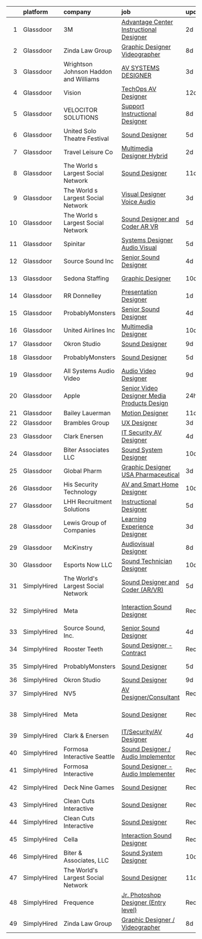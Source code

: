 

|    | platform    | company                                  | job                                                                                                                                                                                                                                                                                                                                                                                                                                                                                                                                                                                                                                                                                                                                                                                                                                                                                                                                                                                                                                                                                                                                                             | update_time   | location                    |
|---:|:------------|:-----------------------------------------|:----------------------------------------------------------------------------------------------------------------------------------------------------------------------------------------------------------------------------------------------------------------------------------------------------------------------------------------------------------------------------------------------------------------------------------------------------------------------------------------------------------------------------------------------------------------------------------------------------------------------------------------------------------------------------------------------------------------------------------------------------------------------------------------------------------------------------------------------------------------------------------------------------------------------------------------------------------------------------------------------------------------------------------------------------------------------------------------------------------------------------------------------------------------|:--------------|:----------------------------|
|  1 | Glassdoor   | 3M                                       | [Advantage Center Instructional Designer](https://www.glassdoor.com/partner/jobListing.htm?pos=115&ao=1136043&s=58&guid=00000182e336bb3a9907b9cb5e05eeef&src=GD_JOB_AD&t=SR&vt=w&cs=1_ce57c31a&cb=1661669391533&jobListingId=1008094027281&jrtk=3-0-1gbhjderhkf2t801-1gbhjderuirmi800-46899d33f595fb35-)                                                                                                                                                                                                                                                                                                                                                                                                                                                                                                                                                                                                                                                                                                                                                                                                                                                        | 2d            | Remote                      |
|  2 | Glassdoor   | Zinda Law Group                          | [Graphic Designer   Videographer](https://www.glassdoor.com/partner/jobListing.htm?pos=101&ao=1110586&s=58&guid=00000182e336bb3a9907b9cb5e05eeef&src=GD_JOB_AD&t=SR&vt=w&cs=1_a531f44d&cb=1661669391529&jobListingId=1008081638228&cpc=21FF074A0DA48AB8&jrtk=3-0-1gbhjderhkf2t801-1gbhjderuirmi800-abff4525b0da4e4a--6NYlbfkN0CDZ3uoFqnNpniXSGq4vJTP5OZg6sS9LROOCE2XNzhqktrZ1Gu09o3tp_13oRf2ZSWRTMNECa16wDQevD3p_rrBCY3uYbiYc2xBfIpRP6CwJK4CwJ_oS60QrsB_cGOQTcUVuzyts7WXcHAPYjmPaP-QF5WkkrafHB1fT4T0fqKHHgOUaQT8II-XsVnVeTPsu2QlgY8707eXLTl6XSUyzsw6Kufi9AwqQic0nr5UJsqMSrZX8x86qbq2M8XdqJw22QKuqsASk5H7QNdq6wbflsueOKqQkClEA4KrWQfWBDEIDLqh5roUE9TERSsxe_h9AoLyXWA6gl2ZcCU_alYSq170kXhIZpqILO2pI2DlGTjammmsFoa2pqtN6l0ev73RHQhX4GBOhbybaqkhQb_b998jJMjBRrnb2mzlTnHs2qMMOP0BrA_JQ_Nr07g74Glc_qDoGRHd1VMHNADG1PbZ46tuzviueryM6jAS5_posDDQDzr3woKaPvzo)                                                                                                                                                                                                                                                                                                           | 8d            | Austin, TX                  |
|  3 | Glassdoor   | Wrightson  Johnson  Haddon  and Williams | [AV SYSTEMS DESIGNER](https://www.glassdoor.com/partner/jobListing.htm?pos=126&ao=1136043&s=58&guid=00000182e336bb3a9907b9cb5e05eeef&src=GD_JOB_AD&t=SR&vt=w&cs=1_033acf8c&cb=1661669391534&jobListingId=1008091310458&jrtk=3-0-1gbhjderhkf2t801-1gbhjderuirmi800-bb01b01edae309f6-)                                                                                                                                                                                                                                                                                                                                                                                                                                                                                                                                                                                                                                                                                                                                                                                                                                                                            | 3d            | Dallas, TX                  |
|  4 | Glassdoor   | Vision                                   | [TechOps AV Designer](https://www.glassdoor.com/partner/jobListing.htm?pos=122&ao=1136043&s=58&guid=00000182e336bb3a9907b9cb5e05eeef&src=GD_JOB_AD&t=SR&vt=w&ea=1&cs=1_2764866a&cb=1661669391534&jobListingId=1008071725001&jrtk=3-0-1gbhjderhkf2t801-1gbhjderuirmi800-222e6f8c09fa7b32-)                                                                                                                                                                                                                                                                                                                                                                                                                                                                                                                                                                                                                                                                                                                                                                                                                                                                       | 12d           | Owings Mills, MD            |
|  5 | Glassdoor   | VELOCITOR SOLUTIONS                      | [Support Instructional Designer](https://www.glassdoor.com/partner/jobListing.htm?pos=125&ao=1136043&s=58&guid=00000182e336bb3a9907b9cb5e05eeef&src=GD_JOB_AD&t=SR&vt=w&cs=1_12379674&cb=1661669391534&jobListingId=1008082056359&jrtk=3-0-1gbhjderhkf2t801-1gbhjderuirmi800-401f0bf7288f8180-)                                                                                                                                                                                                                                                                                                                                                                                                                                                                                                                                                                                                                                                                                                                                                                                                                                                                 | 8d            | Charlotte, NC               |
|  6 | Glassdoor   | United Solo Theatre Festival             | [Sound Designer](https://www.glassdoor.com/partner/jobListing.htm?pos=116&ao=1136043&s=58&guid=00000182e336bb3a9907b9cb5e05eeef&src=GD_JOB_AD&t=SR&vt=w&ea=1&cs=1_41e17b98&cb=1661669391533&jobListingId=1008085746527&jrtk=3-0-1gbhjderhkf2t801-1gbhjderuirmi800-e227149f92601d1c-)                                                                                                                                                                                                                                                                                                                                                                                                                                                                                                                                                                                                                                                                                                                                                                                                                                                                            | 5d            | New York, NY                |
|  7 | Glassdoor   | Travel   Leisure Co                      | [Multimedia Designer  Hybrid ](https://www.glassdoor.com/partner/jobListing.htm?pos=117&ao=1136043&s=58&guid=00000182e336bb3a9907b9cb5e05eeef&src=GD_JOB_AD&t=SR&vt=w&cs=1_9997c1da&cb=1661669391533&jobListingId=1008094293382&jrtk=3-0-1gbhjderhkf2t801-1gbhjderuirmi800-b3042da43babcb0c-)                                                                                                                                                                                                                                                                                                                                                                                                                                                                                                                                                                                                                                                                                                                                                                                                                                                                   | 2d            | Orlando, FL                 |
|  8 | Glassdoor   | The World s Largest Social Network       | [Sound Designer](https://www.glassdoor.com/partner/jobListing.htm?pos=105&ao=1110586&s=58&guid=00000182e336bb3a9907b9cb5e05eeef&src=GD_JOB_AD&t=SR&vt=w&ea=1&cs=1_7c1eb53d&cb=1661669391531&jobListingId=1008073886536&cpc=47CFDC01B3F81FAC&jrtk=3-0-1gbhjderhkf2t801-1gbhjderuirmi800-ac2d49b090b9707c--6NYlbfkN0DSgjPPcnEdvoK3uuxfISLALE6pB1FR7YSHOr_tSg5_QGIhoz_2VqUepdcKLBLI_zT8uHxsXd_VUzHHfxdp09lEPjHhpHu0KvAebDPljf76RIjgY6tEzAcKIkDnZm9-j4yrUJtT1tuHSlTEe0iZU75zT6_2vwQZGW5x926LLWVxy8B4LD8PBLgjV7JTr6zQ8VDgjobx6zeWJfEDNAw9S0M19qK3fN4OU3Zz908Po9R7SFQbdtEIOiJN1N5YiNKhDhCNE2HkuBZq1-WA5bGj0YXlYYxt8B7ClBuWKYbaRxyTd-n3CxuK_fZV8G47O_kBzd8wq6vUOjxBLu9D6DM0OkgN_z4GUcuYTLvnE4m8mId_Eer__0kdWgWQqGvSnaYB2nIgVJGLFWaNxl7ZV9Cq0J5AJVAKGYYPayV0kxRNlltb5XAyUA9On6cgA8nTv1YrNfcPOmTwmEpcCotaMc7ROXVY0LrqlnoYS6e5lxtedXqsOg-2nlvNwiAyz9T7LqTeNpb6rWpyuVkBPnoHg4_jYr3t7hI20qEIrxd6xVOuZNZ4AdH25YR_5nKOPFWe1OyaihqLFP7oZrxAxPmNnVPAOL23)                                                                                                                                                                                                                       | 11d           | San Diego, CA               |
|  9 | Glassdoor   | The World s Largest Social Network       | [Visual Designer  Voice Audio ](https://www.glassdoor.com/partner/jobListing.htm?pos=106&ao=1110586&s=58&guid=00000182e336bb3a9907b9cb5e05eeef&src=GD_JOB_AD&t=SR&vt=w&ea=1&cs=1_0354ee32&cb=1661669391531&jobListingId=1008092567952&cpc=1CBFC3E34E2A31FF&jrtk=3-0-1gbhjderhkf2t801-1gbhjderuirmi800-dc37c3d3ca90a28d--6NYlbfkN0DSgjPPcnEdvoK3uuxfISLALE6pB1FR7YSHOr_tSg5_QGIhoz_2VqUepdcKLBLI_zRVxFbGPTdzGyRwE2_lDToekKqmJncQOKjIyYKnPGW7-0BfON9lfWMHu4_e-WwaRLd8vHt76yBbe-L6acho4Ov21kJAY2TuFP_QDkzQ_Tuk_N6KV8mW0nmAhkM9j4VsI9OjfDK2vNxDVVQ1S3qfETLs8GIizUV4KdgNKFXHX2cRZmxcQsLL9GewRy71COM0Cd9hOI_G-p3xHHa_roVpXM2gphvxPLrCoKOOoFAlKg4ROhjfSAgGxdRMht4cDY_wWFgCqu1v5y8PJtvigYZtupLzmVHAu7bSX4_9ATwS61E75FCKkpKSxbGKOx705YhhaTog4rF_SHaXYZtriBJD1abpHMEquyfSsD71gsZb58LLQqfdBwGEZyy3cW59HUqTJnje_bu2b2ngGigZuUeh07ywgunYF7hJ-ZBQS7XtrxzmSNgfYH3820amvHmLAS2YD6WNptksD4rZsegCyQaknGrmTILtc9-P37y0QjNRmgoAwMk5Hv7Na8Oq8lfpMiSNtiXFtItILxpdcyFAW1eUSQxa)                                                                                                                                                                                                        | 3d            | San Diego, CA               |
| 10 | Glassdoor   | The World s Largest Social Network       | [Sound Designer and Coder  AR VR ](https://www.glassdoor.com/partner/jobListing.htm?pos=104&ao=1110586&s=58&guid=00000182e336bb3a9907b9cb5e05eeef&src=GD_JOB_AD&t=SR&vt=w&ea=1&cs=1_16966cf6&cb=1661669391531&jobListingId=1008087486927&cpc=A65DF3A704A48F9B&jrtk=3-0-1gbhjderhkf2t801-1gbhjderuirmi800-7eb65d78236cda7e--6NYlbfkN0DSgjPPcnEdvoK3uuxfISLALE6pB1FR7YSHOr_tSg5_QGIhoz_2VqUepdcKLBLI_zTPWhRV4lIOyrDiIdmhFkdEBtKc51S_aAkZBXaVqBQtbqkOlmt-tpVTaoYV4ILXGGbXhLKysHzcwdG19go0mqiEVFk3_Wnnz69QGjXHP24av5LoqEocnTvhbacEBy59rCVKLWAXOAqW39Yvi7WtQNGLaubN-JrA62IdVY1jEHk7Z971lr5LTYoPpI9fZxWnfmD6LLWhEJU0lPMA-64yUrBxRToH38fpbDqokj98BnH_QbO_KJ6G9v1303pNuKPLLeA5KsdJ32U86HMqkx4fyB0bycjV72ilHnr-3WOUff-gwABjWeYgIeysQnet2JhJxH8AyoNqFX73TVasqnJPEVPlLX2JRbd1yWCgBH-2u3X4BfGT6lLiblcD5qlLA9jlsUr9R8oyVdie6UBevjFKHuJ9GvZ4YNWgaSefeFPUXanZg9Qbu90AcJ2hZTXev55NTd-m8K0ZX9KNXBpES9503V_9eEJAN58V-qwNFAI2pTfmHJRCTbuftARyrG5mys_Lg9Ksp92xx69jTlFBhTNZK-q2)                                                                                                                                                                                                     | 5d            | Baltimore, MD               |
| 11 | Glassdoor   | Spinitar                                 | [Systems Designer   Audio Visual](https://www.glassdoor.com/partner/jobListing.htm?pos=121&ao=1136043&s=58&guid=00000182e336bb3a9907b9cb5e05eeef&src=GD_JOB_AD&t=SR&vt=w&ea=1&cs=1_6811e92e&cb=1661669391534&jobListingId=1008086306456&jrtk=3-0-1gbhjderhkf2t801-1gbhjderuirmi800-5c145b0c13ba7cb3-)                                                                                                                                                                                                                                                                                                                                                                                                                                                                                                                                                                                                                                                                                                                                                                                                                                                           | 5d            | Concord, CA                 |
| 12 | Glassdoor   | Source Sound  Inc                        | [Senior Sound Designer](https://www.glassdoor.com/partner/jobListing.htm?pos=110&ao=1136043&s=58&guid=00000182e336bb3a9907b9cb5e05eeef&src=GD_JOB_AD&t=SR&vt=w&ea=1&cs=1_59f581f6&cb=1661669391532&jobListingId=1008089350796&jrtk=3-0-1gbhjderhkf2t801-1gbhjderuirmi800-b47b731b9588a909-)                                                                                                                                                                                                                                                                                                                                                                                                                                                                                                                                                                                                                                                                                                                                                                                                                                                                     | 4d            | Remote                      |
| 13 | Glassdoor   | Sedona Staffing                          | [Graphic Designer](https://www.glassdoor.com/partner/jobListing.htm?pos=109&ao=1110586&s=58&guid=00000182e336bb3a9907b9cb5e05eeef&src=GD_JOB_AD&t=SR&vt=w&cs=1_e80dd9e4&cb=1661669391532&jobListingId=1008076998725&cpc=8795CF9063CD573D&jrtk=3-0-1gbhjderhkf2t801-1gbhjderuirmi800-33e05b495d8f4777--6NYlbfkN0AD1jTaPkbqeyoPs6Gk6jVNKZ2Be_hmcpzTpGkBPNeG5xU-358rlWYJRK8NMG9eadv6fhxR6NmvazypaoRZVMCn3L9x0_btZ5CkdPPDyOWnbIvVj1Iw8hptB9kDGe6m7TM7kZwZb_Aulp72J6BIoZN4IeoQa2szPlmO79-YYHD4UDtDmFMatYBL5Im8LpKmsIdKlJPTEsTCg3XS4O0cHXXKLmrHHCUxZmxhH-5we4N9h0bFbh8Od_9ho1athNOt2EvKB96KInTdFdp1ziimT6ALEGFVnFm-nEoKrNXv9OVeQ7PY_aRGMtjO0ZOg87i5kzomk1xWg2yeFYXakl1gNNxKXPVxwAliavmyU9PEi0zrI0GaxGGCTXoTwDQ2M21eXY2tdeZsK7uenvnFnhL6OG5Vi4wrEyzNQYphPXWGVT-yecUqg7OpME7o8N0T15Bx0HFga4wGuLNEw8Q--aWuk_BfH_unKie-Qfhx0UVa5ldOvlykJPqGfryJd4B5UTSkk4W8qyn4ZKNJNGJTKmQbtr9_08vKFgBqowYx-EuAgwUmC4R1zEY2hUZMUfk_g7rmV-c%3D)                                                                                                                                                                                                                                            | 10d           | East Moline, IL             |
| 14 | Glassdoor   | RR Donnelley                             | [Presentation Designer](https://www.glassdoor.com/partner/jobListing.htm?pos=124&ao=1136043&s=58&guid=00000182e336bb3a9907b9cb5e05eeef&src=GD_JOB_AD&t=SR&vt=w&cs=1_7ff04f4c&cb=1661669391534&jobListingId=1008097921876&jrtk=3-0-1gbhjderhkf2t801-1gbhjderuirmi800-1abf81b4edce5663-)                                                                                                                                                                                                                                                                                                                                                                                                                                                                                                                                                                                                                                                                                                                                                                                                                                                                          | 1d            | Phoenix, AZ                 |
| 15 | Glassdoor   | ProbablyMonsters                         | [Senior Sound Designer](https://www.glassdoor.com/partner/jobListing.htm?pos=112&ao=1136043&s=58&guid=00000182e336bb3a9907b9cb5e05eeef&src=GD_JOB_AD&t=SR&vt=w&cs=1_a9a4fdd3&cb=1661669391533&jobListingId=1008089372884&jrtk=3-0-1gbhjderhkf2t801-1gbhjderuirmi800-96f95f7783ae8a59-)                                                                                                                                                                                                                                                                                                                                                                                                                                                                                                                                                                                                                                                                                                                                                                                                                                                                          | 4d            | Bellevue, WA                |
| 16 | Glassdoor   | United Airlines Inc                      | [Multimedia Designer](https://www.glassdoor.com/partner/jobListing.htm?pos=118&ao=1136043&s=58&guid=00000182e336bb3a9907b9cb5e05eeef&src=GD_JOB_AD&t=SR&vt=w&cs=1_963cca0a&cb=1661669391533&jobListingId=1008075700956&jrtk=3-0-1gbhjderhkf2t801-1gbhjderuirmi800-d0e6df647832d0d8-)                                                                                                                                                                                                                                                                                                                                                                                                                                                                                                                                                                                                                                                                                                                                                                                                                                                                            | 10d           | Chicago, IL                 |
| 17 | Glassdoor   | Okron Studio                             | [Sound Designer](https://www.glassdoor.com/partner/jobListing.htm?pos=107&ao=1136043&s=58&guid=00000182e336bb3a9907b9cb5e05eeef&src=GD_JOB_AD&t=SR&vt=w&ea=1&cs=1_e465da67&cb=1661669391531&jobListingId=1008079733036&jrtk=3-0-1gbhjderhkf2t801-1gbhjderuirmi800-d7d03bc56f607eed-)                                                                                                                                                                                                                                                                                                                                                                                                                                                                                                                                                                                                                                                                                                                                                                                                                                                                            | 9d            | Remote                      |
| 18 | Glassdoor   | ProbablyMonsters                         | [Sound Designer](https://www.glassdoor.com/partner/jobListing.htm?pos=111&ao=1136043&s=58&guid=00000182e336bb3a9907b9cb5e05eeef&src=GD_JOB_AD&t=SR&vt=w&cs=1_43dfa230&cb=1661669391532&jobListingId=1008086835423&jrtk=3-0-1gbhjderhkf2t801-1gbhjderuirmi800-d1598d003ed4c85b-)                                                                                                                                                                                                                                                                                                                                                                                                                                                                                                                                                                                                                                                                                                                                                                                                                                                                                 | 5d            | Bellevue, WA                |
| 19 | Glassdoor   | All Systems Audio   Video                | [Audio Video Designer](https://www.glassdoor.com/partner/jobListing.htm?pos=128&ao=1136043&s=58&guid=00000182e336bb3a9907b9cb5e05eeef&src=GD_JOB_AD&t=SR&vt=w&ea=1&cs=1_02f7ad3f&cb=1661669391534&jobListingId=1008078518292&jrtk=3-0-1gbhjderhkf2t801-1gbhjderuirmi800-0b0d96bbed5366ce-)                                                                                                                                                                                                                                                                                                                                                                                                                                                                                                                                                                                                                                                                                                                                                                                                                                                                      | 9d            | Hatboro, PA                 |
| 20 | Glassdoor   | Apple                                    | [Senior Video Designer  Media Products Design](https://www.glassdoor.com/partner/jobListing.htm?pos=119&ao=1136043&s=58&guid=00000182e336bb3a9907b9cb5e05eeef&src=GD_JOB_AD&t=SR&vt=w&cs=1_03a6e920&cb=1661669391534&jobListingId=1008098723015&jrtk=3-0-1gbhjderhkf2t801-1gbhjderuirmi800-13b63b2cde520573-)                                                                                                                                                                                                                                                                                                                                                                                                                                                                                                                                                                                                                                                                                                                                                                                                                                                   | 24h           | Culver City, CA             |
| 21 | Glassdoor   | Bailey Lauerman                          | [Motion Designer](https://www.glassdoor.com/partner/jobListing.htm?pos=123&ao=1136043&s=58&guid=00000182e336bb3a9907b9cb5e05eeef&src=GD_JOB_AD&t=SR&vt=w&ea=1&cs=1_0a267912&cb=1661669391534&jobListingId=1008075098584&jrtk=3-0-1gbhjderhkf2t801-1gbhjderuirmi800-8212b4e9bc185691-)                                                                                                                                                                                                                                                                                                                                                                                                                                                                                                                                                                                                                                                                                                                                                                                                                                                                           | 11d           | Omaha, NE                   |
| 22 | Glassdoor   | Brambles Group                           | [UX Designer](https://www.glassdoor.com/partner/jobListing.htm?pos=130&ao=1136043&s=58&guid=00000182e336bb3a9907b9cb5e05eeef&src=GD_JOB_AD&t=SR&vt=w&cs=1_f9e300bb&cb=1661669391534&jobListingId=1008091489144&jrtk=3-0-1gbhjderhkf2t801-1gbhjderuirmi800-99d0469682772a95-)                                                                                                                                                                                                                                                                                                                                                                                                                                                                                                                                                                                                                                                                                                                                                                                                                                                                                    | 3d            | Orlando, FL                 |
| 23 | Glassdoor   | Clark   Enersen                          | [IT Security AV Designer](https://www.glassdoor.com/partner/jobListing.htm?pos=102&ao=1110586&s=58&guid=00000182e336bb3a9907b9cb5e05eeef&src=GD_JOB_AD&t=SR&vt=w&ea=1&cs=1_1dc2045f&cb=1661669391530&jobListingId=1008088860075&cpc=0C1A14C72F2C651E&jrtk=3-0-1gbhjderhkf2t801-1gbhjderuirmi800-024438e05d300f09--6NYlbfkN0AnBwt9DQBfF3iu5kunSxTy-P1CLUXG82Y_Hqm7PW6jxOpFl6bpy28AdJqbAl8vct609TxgyWKo0o_sBhK0a94TZfUN0aX9mgdWwQbDYvZevD61QbFHVgkkgO2JDuWYKrM_aqgnIEksFsf1ug1sg0X5WGlrKE5stwiD_75XF4jp8oylk_41ZphRvS8nC351YSpwgomZDUvySv3zeKh8n11Lp6Iy2wTI0HQE-1YmBmFeO5aerEfcvSYH39j-86VvHDtzFNwft7HotuusJTzH3fuxBiwZO1dIsbVFd18QsurGv9MuT-6WpnD52B0qHnLwugHL7uByET42l-0cSgMcBNBpAtY3XVJKlDF2r_e3eReoNhhU9o5avmEGHVEDuc1vcQDWSCLLgTAPoTK_jQPvtdmUi3FZJ6AhQUS5XDRYux8nNZHm187yKZuLOzHVI8ZIynXcYW3ByJUeQkGEBsRENxBZ8EvP9sZQqA5tsbHvSi0JVJqL2hb2U4pBwm6fPJA0tgQ1tkW20L2wkQ%3D%3D)                                                                                                                                                                                                                                                                                  | 4d            | Fort Collins, CO            |
| 24 | Glassdoor   | Biter   Associates  LLC                  | [Sound System Designer](https://www.glassdoor.com/partner/jobListing.htm?pos=103&ao=1110586&s=58&guid=00000182e336bb3a9907b9cb5e05eeef&src=GD_JOB_AD&t=SR&vt=w&ea=1&cs=1_304bee6e&cb=1661669391531&jobListingId=1008076973904&cpc=4B86475FAF393599&jrtk=3-0-1gbhjderhkf2t801-1gbhjderuirmi800-3e9f68afeac613a4--6NYlbfkN0Cii1BkCmuTkYhCe1n7tdf96rlEXZyahD0EQGX4UxkzWOhUZ7vCuYiyO9WaPnT0De7OE42QTeaM7JscKX9Iz1L0buQJQo6JW1gjqoppT1X0kZJ6cJNTOvSoc-vGnJvFdwu8ydp4wXpvThyajZX1-ZPpGDClXlInXF__dKWU4QMbAay29Jr0d8UnmdCZGoc5g2YtQNhWGI7-PhbnVIIFxKQ8LJKTNbRPjUeYCqOnnYLeAj2q3YwjPRQ9egl42L2J2_8xvPsJ42WoRzTq21hogcMN94d--FABLQB8hFRPXUgl_5cqozOWsyKMWHL0PphZivK0hyFysBvUw0MFBdkwjSSPPoa7hzU-57oORT8pPfSUEa0EBo4tX4RSIQpSjVGTgMYvEBehXWh7DjG6XRz5lSjbpyA2MG6ogMxAaUUJ2W87Cr506jLG6IzpBGSKEGYR-AoYMKQpi4VsgcsF1P4vR1rEerIM0WIOefYB5bm8CIuewWalyY98v-AeEkCG-3j1mmvuEsZ1Bhl2EQ%3D%3D)                                                                                                                                                                                                                                                                                    | 10d           | Addison, TX                 |
| 25 | Glassdoor   | Global Pharm                             | [Graphic Designer USA Pharmaceutical](https://www.glassdoor.com/partner/jobListing.htm?pos=114&ao=1136043&s=58&guid=00000182e336bb3a9907b9cb5e05eeef&src=GD_JOB_AD&t=SR&vt=w&ea=1&cs=1_4b0e9ee1&cb=1661669391533&jobListingId=1008091699733&jrtk=3-0-1gbhjderhkf2t801-1gbhjderuirmi800-6e2532d2e866d8c3-)                                                                                                                                                                                                                                                                                                                                                                                                                                                                                                                                                                                                                                                                                                                                                                                                                                                       | 3d            | Remote                      |
| 26 | Glassdoor   | His Security   Technology                | [AV and Smart Home Designer](https://www.glassdoor.com/partner/jobListing.htm?pos=127&ao=1136043&s=58&guid=00000182e336bb3a9907b9cb5e05eeef&src=GD_JOB_AD&t=SR&vt=w&ea=1&cs=1_0afa2ea4&cb=1661669391534&jobListingId=1008076250007&jrtk=3-0-1gbhjderhkf2t801-1gbhjderuirmi800-60c646d62065e1d1-)                                                                                                                                                                                                                                                                                                                                                                                                                                                                                                                                                                                                                                                                                                                                                                                                                                                                | 10d           | Farragut, TN                |
| 27 | Glassdoor   | LHH Recruitment Solutions                | [Instructional Designer](https://www.glassdoor.com/partner/jobListing.htm?pos=108&ao=1110586&s=58&guid=00000182e336bb3a9907b9cb5e05eeef&src=GD_JOB_AD&t=SR&vt=w&ea=1&cs=1_def08895&cb=1661669391532&jobListingId=1008085984709&cpc=8795CF9063CD573D&jrtk=3-0-1gbhjderhkf2t801-1gbhjderuirmi800-dfc576ef03a7c0e4--6NYlbfkN0A_GD1K3dzeu7WcKnsm6RLSD1_QV-mkIht0EvhowBp1RB3nB2zK51B7Vjdo850qtD2IHRfamNdrKZtjZ3XqQOGO4sFy2Z9q1UzwuGbbQT7QJfmaRFJvOajwI0nI7rgt9TmEl0wVHioz5tDcGDx80UL_W1Csb-9KatDcWgRqZJ-Pa4PM9gkh5tQApdpvzSNLwcXUJISFB6OE3hM4E_ddxAjU7W2gaTOfi31OX5Uht4_U5msEzTrt7UX6dCdmCpmq5ocpsfqX2LLmod93L3nODco74Ca99TdmFgUaOqz9QKF6kI0pjambGt8o0U9aFxp0FSzW7GEUZYyxnOCv3SyIthcAX-wcQp93eMawX1NZAHxkijWFb8bHxwyHS0kzeHRofn_AjNcizixfuynx4uE_O8VPYU-9bHTC9_bAmikWpzNfM-fO_wLH7LuosMGWg6toIgeE0RGmeN_fHnZKunRZu9_i6RMR2vRg_JmfFyYCiVYGptwnq3OSqVpcugzeF3s2aLzdLeBFYKGWC5C3iuoLLbrqUoDbk4SXdvQ0_7qQ2TCnmLY-cd3duw1xoeUaJB94FmVo9OWKfJo2R6GN7T5rasDZtlSZRrJBNkDqaKBY7iljzhnR1KVpgmAlf6Zw-3Zb-BsN1yuhuYq-uWFuS_L-YB90YzqgMO-fv3D87sJmBXmNjkjBrJVS6TPlr3iyCm3GDOrYaTlxTNfZTpnKfLtEBTMo89675kCvpQKL5oI2An-J10X91WtmopWx1SD8yk4jy6_lHv2GN9-ouDj6xM3jcWZD3bilHsXutCg%3D) | 5d            | New York, NY                |
| 28 | Glassdoor   | Lewis Group of Companies                 | [Learning Experience Designer](https://www.glassdoor.com/partner/jobListing.htm?pos=120&ao=1136043&s=58&guid=00000182e336bb3a9907b9cb5e05eeef&src=GD_JOB_AD&t=SR&vt=w&ea=1&cs=1_dbbbcc44&cb=1661669391534&jobListingId=1008092779782&jrtk=3-0-1gbhjderhkf2t801-1gbhjderuirmi800-81e53582db308f98-)                                                                                                                                                                                                                                                                                                                                                                                                                                                                                                                                                                                                                                                                                                                                                                                                                                                              | 3d            | Upland, CA                  |
| 29 | Glassdoor   | McKinstry                                | [Audiovisual Designer](https://www.glassdoor.com/partner/jobListing.htm?pos=129&ao=1136043&s=58&guid=00000182e336bb3a9907b9cb5e05eeef&src=GD_JOB_AD&t=SR&vt=w&cs=1_8df2f393&cb=1661669391534&jobListingId=1008081945441&jrtk=3-0-1gbhjderhkf2t801-1gbhjderuirmi800-45e6d5f9afa2d39f-)                                                                                                                                                                                                                                                                                                                                                                                                                                                                                                                                                                                                                                                                                                                                                                                                                                                                           | 8d            | Seattle, WA                 |
| 30 | Glassdoor   | Esports Now LLC                          | [Sound Technician Designer](https://www.glassdoor.com/partner/jobListing.htm?pos=113&ao=1136043&s=58&guid=00000182e336bb3a9907b9cb5e05eeef&src=GD_JOB_AD&t=SR&vt=w&ea=1&cs=1_c9011879&cb=1661669391533&jobListingId=1008075670120&jrtk=3-0-1gbhjderhkf2t801-1gbhjderuirmi800-d2a3d5b3cd43e203-)                                                                                                                                                                                                                                                                                                                                                                                                                                                                                                                                                                                                                                                                                                                                                                                                                                                                 | 10d           | Boca Raton, FL              |
| 31 | SimplyHired | The World's Largest Social Network       | [Sound Designer and Coder (AR/VR)](https://www.simplyhired.com/job/wdQB3C0LRLNt_Hs7zuESt9Fn_zykwC9iZBIPSTf8aCfmjETI2G09dg?q=sound+designer)                                                                                                                                                                                                                                                                                                                                                                                                                                                                                                                                                                                                                                                                                                                                                                                                                                                                                                                                                                                                                     | 5d            | Los Angeles, CA             |
| 32 | SimplyHired | Meta                                     | [Interaction Sound Designer](https://www.simplyhired.com/job/BUTo3KhLzxoKh7Kj0H3U3RFFPKPh3RmlNW42Vd-j7EoZZ1QMa0Khaw?q=sound+designer)                                                                                                                                                                                                                                                                                                                                                                                                                                                                                                                                                                                                                                                                                                                                                                                                                                                                                                                                                                                                                           | Recently      | Menlo Park, CA +5 locations |
| 33 | SimplyHired | Source Sound, Inc.                       | [Senior Sound Designer](https://www.simplyhired.com/job/mw3datBFZnSnzm3SFniNFlYC60OHbjYX1kgvM61bk-lO-0QBaaabnQ?q=sound+designer)                                                                                                                                                                                                                                                                                                                                                                                                                                                                                                                                                                                                                                                                                                                                                                                                                                                                                                                                                                                                                                | 4d            | Remote                      |
| 34 | SimplyHired | Rooster Teeth                            | [Sound Designer - Contract](https://www.simplyhired.com/job/9KdiR85ZI2gR9N4RdhD9EExQNXWroZraddVjovjDND8QUzOK69wDOQ?q=sound+designer)                                                                                                                                                                                                                                                                                                                                                                                                                                                                                                                                                                                                                                                                                                                                                                                                                                                                                                                                                                                                                            | Recently      | Austin, TX                  |
| 35 | SimplyHired | ProbablyMonsters                         | [Sound Designer](https://www.simplyhired.com/job/xVZJO_x3JeDs2LzkkChu67VPgLeiK5h9tRK2JmP1MyniH3CkM-Yu_A?q=sound+designer)                                                                                                                                                                                                                                                                                                                                                                                                                                                                                                                                                                                                                                                                                                                                                                                                                                                                                                                                                                                                                                       | 5d            | Bellevue, WA                |
| 36 | SimplyHired | Okron Studio                             | [Sound Designer](https://www.simplyhired.com/job/sH9iQ3mOxPZ_wzvQdODCegZwaaM9A5wNYJm87FJwvZBvB3d1YNX9TA?q=sound+designer)                                                                                                                                                                                                                                                                                                                                                                                                                                                                                                                                                                                                                                                                                                                                                                                                                                                                                                                                                                                                                                       | 9d            | Remote                      |
| 37 | SimplyHired | NV5                                      | [AV Designer/Consultant](https://www.simplyhired.com/job/4NDOFxz6AaFE4t7vXtn8KviBkemSb7tVhSuOUA08TCc4fQsAg3fr5Q?q=sound+designer)                                                                                                                                                                                                                                                                                                                                                                                                                                                                                                                                                                                                                                                                                                                                                                                                                                                                                                                                                                                                                               | Recently      | Arlington, TX               |
| 38 | SimplyHired | Meta                                     | [Sound Designer](https://www.simplyhired.com/job/WOkO3p-i2u1T1y6dUtAOR5iM4l-fI4SKkKQlrDedkNoGcMUgbGBM6g?q=sound+designer)                                                                                                                                                                                                                                                                                                                                                                                                                                                                                                                                                                                                                                                                                                                                                                                                                                                                                                                                                                                                                                       | Recently      | Seattle, WA +3 locations    |
| 39 | SimplyHired | Clark & Enersen                          | [IT/Security/AV Designer](https://www.simplyhired.com/job/QI3sJy3KuF9cTKMQg9j5n_kcYfDVK4FnyzODuAXO5SJ1Wsy3tWDkuA?q=sound+designer)                                                                                                                                                                                                                                                                                                                                                                                                                                                                                                                                                                                                                                                                                                                                                                                                                                                                                                                                                                                                                              | 4d            | Fort Collins, CO            |
| 40 | SimplyHired | Formosa Interactive Seattle              | [Sound Designer / Audio Implementor](https://www.simplyhired.com/job/vlF4rzpIgemNyADbSUoWC36FtYYh2ouWspqfTFtuxzveh07-6RCwmg?q=sound+designer)                                                                                                                                                                                                                                                                                                                                                                                                                                                                                                                                                                                                                                                                                                                                                                                                                                                                                                                                                                                                                   | Recently      | Seattle, WA                 |
| 41 | SimplyHired | Formosa Interactive                      | [Sound Designer - Audio Implementer](https://www.simplyhired.com/job/E63_BRjyLumhk01Bv7mOuaoR0vafXGhLD-NTsS2e6CEpoHi4FvqYnw?q=sound+designer)                                                                                                                                                                                                                                                                                                                                                                                                                                                                                                                                                                                                                                                                                                                                                                                                                                                                                                                                                                                                                   | Recently      | Burbank, CA                 |
| 42 | SimplyHired | Deck Nine Games                          | [Sound Designer](https://www.simplyhired.com/job/iz6i-HlUxxVIfGstw4fVaxnhc2kyEC3JD6ixIrv1CjJkn928zMpmow?q=sound+designer)                                                                                                                                                                                                                                                                                                                                                                                                                                                                                                                                                                                                                                                                                                                                                                                                                                                                                                                                                                                                                                       | Recently      | United States               |
| 43 | SimplyHired | Clean Cuts Interactive                   | [Sound Designer](https://www.simplyhired.com/job/URpHRLKxsUQ4hdInq3xa6FnJYJDM-ccCCSLPb7pl2cnZUbjIHBvDJg?q=sound+designer)                                                                                                                                                                                                                                                                                                                                                                                                                                                                                                                                                                                                                                                                                                                                                                                                                                                                                                                                                                                                                                       | Recently      | Remote                      |
| 44 | SimplyHired | Clean Cuts Interactive                   | [Sound Designer](https://www.simplyhired.com/job/URpHRLKxsUQ4hdInq3xa6FnJYJDM-ccCCSLPb7pl2cnZUbjIHBvDJg?q=sound+designer)                                                                                                                                                                                                                                                                                                                                                                                                                                                                                                                                                                                                                                                                                                                                                                                                                                                                                                                                                                                                                                       | Recently      | Remote                      |
| 45 | SimplyHired | Cella                                    | [Interaction Sound Designer](https://www.simplyhired.com/job/JDJXrEQupcCXzLub4EKpUuUWrStpnjkTGkyGHaNzDBKRPjj_3Kpg_A?q=sound+designer)                                                                                                                                                                                                                                                                                                                                                                                                                                                                                                                                                                                                                                                                                                                                                                                                                                                                                                                                                                                                                           | Recently      | Menlo Park, CA              |
| 46 | SimplyHired | Biter & Associates, LLC                  | [Sound System Designer](https://www.simplyhired.com/job/pO5Sa53ShB-3jOChVp2NEPkLlNWMjCTpAprXs-rnPrOGsxdx0nYLpA?q=sound+designer)                                                                                                                                                                                                                                                                                                                                                                                                                                                                                                                                                                                                                                                                                                                                                                                                                                                                                                                                                                                                                                | 10d           | Addison, TX                 |
| 47 | SimplyHired | The World's Largest Social Network       | [Sound Designer](https://www.simplyhired.com/job/V3Qd14YX_qxwLsh7hXAiVKtP5LwLn94dt8QGUAdTIr2-1pLhEOyKvg?q=sound+designer)                                                                                                                                                                                                                                                                                                                                                                                                                                                                                                                                                                                                                                                                                                                                                                                                                                                                                                                                                                                                                                       | 11d           | Philadelphia, PA            |
| 48 | SimplyHired | Frequence                                | [Jr. Photoshop Designer (Entry level)](https://www.simplyhired.com/job/dk_2wWts5Sho9ibIYPoY7yDcDBCvZR4xtjSSYdJQghKdq9mlVvhh-w?q=sound+designer)                                                                                                                                                                                                                                                                                                                                                                                                                                                                                                                                                                                                                                                                                                                                                                                                                                                                                                                                                                                                                 | Recently      | Remote                      |
| 49 | SimplyHired | Zinda Law Group                          | [Graphic Designer / Videographer](https://www.simplyhired.com/job/xV8AdWMXRqgE3KnX28PHyABkh3EXP70l7YHQb1-xbqkRkwdRrabqiA?q=sound+designer)                                                                                                                                                                                                                                                                                                                                                                                                                                                                                                                                                                                                                                                                                                                                                                                                                                                                                                                                                                                                                      | 8d            | Austin, TX                  |